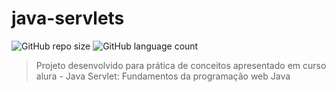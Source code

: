 # java-servlets

![GitHub repo size](https://img.shields.io/github/repo-size/WillianFarias/java-servlets?style=for-the-badge)
![GitHub language count](https://img.shields.io/github/languages/count/WillianFarias/java-servlets?style=for-the-badge)

> Projeto desenvolvido para prática de conceitos apresentado em curso alura - Java Servlet: Fundamentos da programação web Java

